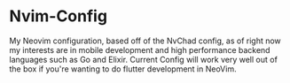 # Nvim-Config
My Neovim configuration, based off of the NvChad config, as of right now my interests are in mobile development and high performance 
backend languages such as Go and Elixir. Current Config will work very well out of the box if you're wanting to do
flutter development in NeoVim.


